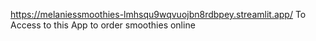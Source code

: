 https://melaniessmoothies-lmhsqu9wqvuojbn8rdbpey.streamlit.app/
To Access to this App to order smoothies online
